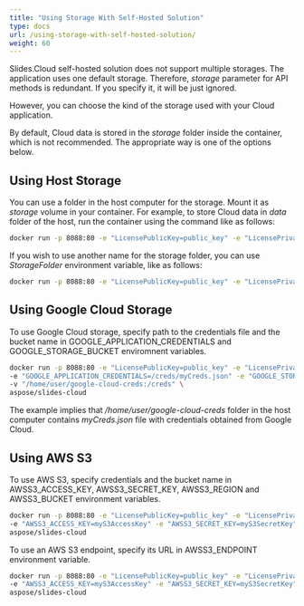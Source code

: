 ```yaml
---
title: "Using Storage With Self-Hosted Solution"
type: docs
url: /using-storage-with-self-hosted-solution/
weight: 60
---
```


Slides.Cloud self-hosted solution does not support multiple storages. The application uses one default storage. Therefore, *storage* parameter for API methods is redundant. If you specify it, it will be just ignored.

However, you can choose the kind of the storage used with your Cloud application.

By default, Cloud data is stored in the *storage* folder inside the container, which is not recommended. The appropriate way is one of the options below.

## Using Host Storage

You can use a folder in the host computer for the storage. Mount it as *storage* volume in your container. For example, to store Cloud data in *data* folder of the host, run the container using the command like as follows:

```sh
docker run -p 8088:80 -e "LicensePublicKey=public_key" -e "LicensePrivateKey=private_key" -v "/data:/storage" aspose/slides-cloud
```

If you wish to use another name for the storage folder, you can use *StorageFolder* environment variable, like as follows:

```sh
docker run -p 8088:80 -e "LicensePublicKey=public_key" -e "LicensePrivateKey=private_key" -e "StorageFolder=files" -v "/data:/files" aspose/slides-cloud
```

## Using Google Cloud Storage

To use Google Cloud storage, specify path to the credentials file and the bucket name in GOOGLE_APPLICATION_CREDENTIALS and GOOGLE_STORAGE_BUCKET enviromnent variables.

```sh
docker run -p 8088:80 -e "LicensePublicKey=public_key" -e "LicensePrivateKey=private_key" \
-e "GOOGLE_APPLICATION_CREDENTIALS=/creds/myCreds.json" -e "GOOGLE_STORAGE_BUCKET=myBucket" \
-v "/home/user/google-cloud-creds:/creds" \
aspose/slides-cloud
```

The example implies that */home/user/google-cloud-creds* folder in the host computer contains *myCreds.json* file with credentials obtained from Google Cloud.

## Using AWS S3

To use AWS S3, specify credentials and the bucket name in AWSS3_ACCESS_KEY, AWSS3_SECRET_KEY, AWSS3_REGION and AWSS3_BUCKET environment variables.

```sh
docker run -p 8088:80 -e "LicensePublicKey=public_key" -e "LicensePrivateKey=private_key" \
-e "AWSS3_ACCESS_KEY=myS3AccessKey" -e "AWSS3_SECRET_KEY=myS3SecretKey" -e "AWSS3_REGION=us-east-2" -e "AWSS3_BUCKET=myBucket" \
aspose/slides-cloud
```

To use an AWS S3 endpoint, specify its URL in AWSS3_ENDPOINT environment variable.

```sh
docker run -p 8088:80 -e "LicensePublicKey=public_key" -e "LicensePrivateKey=private_key" \
-e "AWSS3_ACCESS_KEY=myS3AccessKey" -e "AWSS3_SECRET_KEY=myS3SecretKey" -e "AWSS3_ENDPOINT=http://min.io:9000" -e "AWSS3_BUCKET=myBucket" \
aspose/slides-cloud
```
